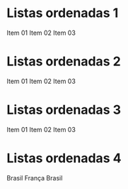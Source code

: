 # Listas ordenadas 1

Item 01
Item 02
Item 03

# Listas ordenadas 2

Item 01
Item 02
Item 03

# Listas ordenadas 3

Item 01
Item 02
Item 03

# Listas ordenadas 4

Brasil
França
Brasil
